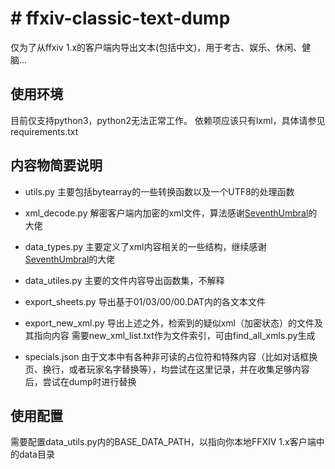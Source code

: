 # # ffxiv-classic-text-dump

仅为了从ffxiv 1.x的客户端内导出文本(包括中文)，用于考古、娱乐、休闲、健脑... 

## 使用环境
目前仅支持python3，python2无法正常工作。
依赖项应该只有lxml，具体请参见requirements.txt

## 内容物简要说明
- utils.py
主要包括bytearray的一些转换函数以及一个UTF8的处理函数

- xml_decode.py
解密客户端内加密的xml文件，算法感谢[SeventhUmbral](https://github.com/jpd002/SeventhUmbral)的大佬

- data_types.py
主要定义了xml内容相关的一些结构，继续感谢[SeventhUmbral](https://github.com/jpd002/SeventhUmbral)的大佬

- data_utiles.py
主要的文件内容导出函数集，不解释

- export_sheets.py
导出基于01/03/00/00.DAT内的各文本文件

- export_new_xml.py
导出上述之外，检索到的疑似xml（加密状态）的文件及其指向内容
需要new_xml_list.txt作为文件索引，可由find_all_xmls.py生成

- specials.json
由于文本中有各种非可读的占位符和特殊内容（比如对话框换页、换行，或者玩家名字替换等），均尝试在这里记录，并在收集足够内容后，尝试在dump时进行替换


## 使用配置
需要配置data_utils.py内的BASE_DATA_PATH，以指向你本地FFXIV 1.x客户端中的data目录
